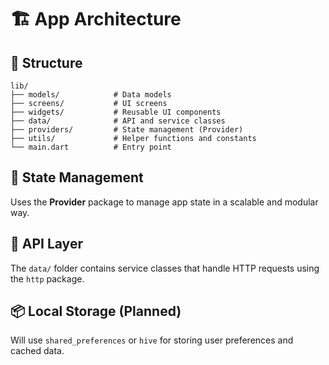 # 🏗 App Architecture

## 🔄 Structure

```
lib/
├── models/            # Data models
├── screens/           # UI screens
├── widgets/           # Reusable UI components
├── data/              # API and service classes
├── providers/         # State management (Provider)
├── utils/             # Helper functions and constants
└── main.dart          # Entry point
```

## 🧱 State Management
Uses the **Provider** package to manage app state in a scalable and modular way.

## 🔧 API Layer
The `data/` folder contains service classes that handle HTTP requests using the `http` package.

## 📦 Local Storage (Planned)
Will use `shared_preferences` or `hive` for storing user preferences and cached data.